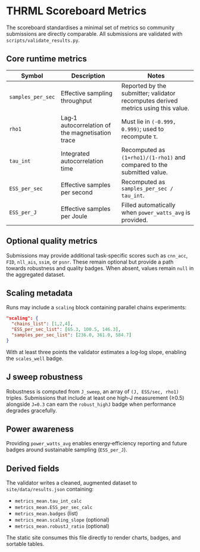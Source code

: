 # THRML Scoreboard Metrics

The scoreboard standardises a minimal set of metrics so community submissions are directly comparable. All submissions are validated with `scripts/validate_results.py`.

## Core runtime metrics

| Symbol | Description | Notes |
| --- | --- | --- |
| `samples_per_sec` | Effective sampling throughput | Reported by the submitter; validator recomputes derived metrics using this value. |
| `rho1` | Lag‑1 autocorrelation of the magnetisation trace | Must lie in `(-0.999, 0.999)`; used to recompute τ. |
| `tau_int` | Integrated autocorrelation time | Recomputed as `(1+rho1)/(1-rho1)` and compared to the submitted value. |
| `ESS_per_sec` | Effective samples per second | Recomputed as `samples_per_sec / tau_int`. |
| `ESS_per_J` | Effective samples per Joule | Filled automatically when `power_watts_avg` is provided. |

## Optional quality metrics

Submissions may provide additional task‑specific scores such as `cnn_acc`, `FID`, `nll_ais`, `ssim`, or `psnr`. These remain optional but provide a path towards robustness and quality badges. When absent, values remain `null` in the aggregated dataset.

## Scaling metadata

Runs may include a `scaling` block containing parallel chains experiments:

```json
"scaling": {
  "chains_list": [1,2,4],
  "ESS_per_sec_list": [65.3, 100.5, 146.3],
  "samples_per_sec_list": [236.0, 361.0, 584.7]
}
```

With at least three points the validator estimates a log‑log slope, enabling the `scales_well` badge.

## J sweep robustness

Robustness is computed from `J_sweep`, an array of `(J, ESS/sec, rho1)` triples. Submissions that include at least one high‑J measurement (≥0.5) alongside `J=0.3` can earn the `robust_highJ` badge when performance degrades gracefully.

## Power awareness

Providing `power_watts_avg` enables energy‑efficiency reporting and future badges around sustainable sampling (`ESS_per_J`).

## Derived fields

The validator writes a cleaned, augmented dataset to `site/data/results.json` containing:

* `metrics_mean.tau_int_calc`
* `metrics_mean.ESS_per_sec_calc`
* `metrics_mean.badges` (list)
* `metrics_mean.scaling_slope` (optional)
* `metrics_mean.robustJ_ratio` (optional)

The static site consumes this file directly to render charts, badges, and sortable tables.
